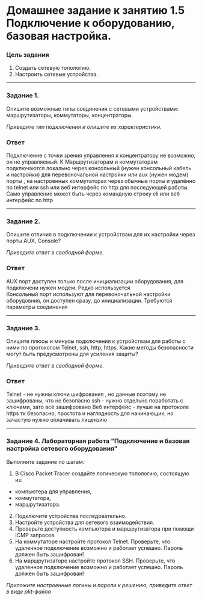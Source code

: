 # Домашнее задание к занятию 1.5 Подключение к оборудованию, базовая настройка. 

### Цель задания

1. Создать сетевую топологию.
2. Настроить сетевые устройства.


---

### Задание 1. 

Опишите возможные типы соединения с сетевыми устройствами: маршрутизаторы, коммутаторы, концентраторы. 

*Приведите тип подключения и опишите их характеристики.*

### Ответ  
Подключение с точки зрения управления к концентратору не возможно, он не управляемый. К Маршрутизаторам и коммутаторам подключаются локально через консольный (нужен консольный кабель и настройки) для перевоночальной настройки или aux (нужен модем) порты , на настроенных коммутаторах через обычные порты и удалённо по telnet или ssh или веб интерфейс по http для последующей работы. Само управление может быть через командную строку cli или веб интерфейс по http


---

### Задание 2.

Опишите отличия в подключении  к устройствам для их настройки через порты AUX, Console? 

*Приведите ответ в свободной форме.*
### Ответ  
AUX порт доступен только после инициализации оборудования, для подключени нужен модем. Редко используется  
Консольный порт используют для перевоночальной настройки оборудовния, он доступен сразу, до инициализации. Требуются параметры соединения

---

### Задание 3.

Опишите плюсы и минусы подключения к устройствам для работы с ними по протоколам Telnet, ssh, http, https.
Какие методы безопасности могут быть предусмотрены для усиления защиты?  


*Приведите ответ в свободной форме.*

### Ответ    
Telnet - не нужны ключи шифрования , но данные поэтому не зашифрованы, что не безопасно
ssh - нужно отдельно поработать с ключами, зато всё зашифровано 
Веб интерфейс - лучше на протоколе https тк безопасно, простота и наглядность для начинающих, но зачастую нужно оплачивать лицензию


---

### Задание 4. Лабораторная работа "Подключение и базовая настройка сетевого оборудования"

Выполните задание по шагам:

1. В Cisco Packet Tracer cоздайте логическую топологию, состоящую из:
- компьютера для управления,
- коммутатора,
- маршрутизатора.
2. Подключите устройства последовательно.
3. Настройте устройства для сетевого взаимодействия.
4. Проверьте доступность компьютера и маршрутизатора при помощи ICMP запросов. 
5. На коммутаторе настройте протокол Telnet. Проверьте, что удаленное подключение возможно и работает успешно. Пароль должен быть зашифрован!
6. На маршрутизаторе настройте протокол SSH. Проверьте, что удаленное подключение возможно и работает успешно. Пароль должен быть зашифрован!

*Приложите настроенные логины и пароли к решению, приведите ответ в виде pkt-файла*

